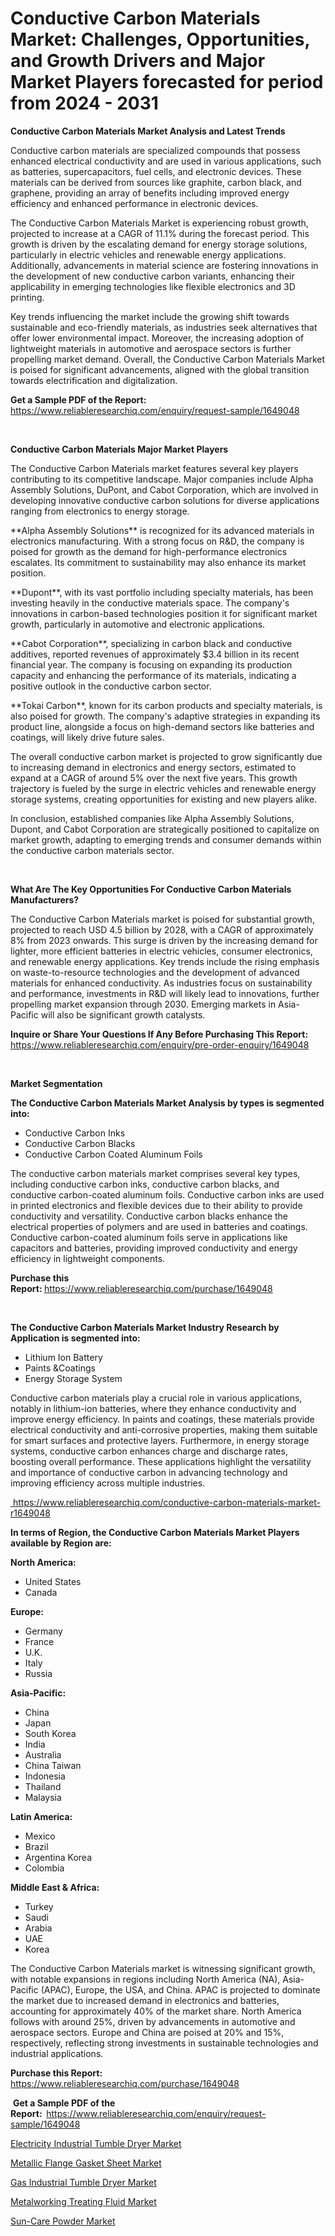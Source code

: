 <p><h1>Conductive Carbon Materials Market: Challenges, Opportunities, and Growth Drivers and Major Market Players forecasted for period from 2024 - 2031</h1></p><p><strong>Conductive Carbon Materials Market Analysis and Latest Trends</strong></p>
<p><p>Conductive carbon materials are specialized compounds that possess enhanced electrical conductivity and are used in various applications, such as batteries, supercapacitors, fuel cells, and electronic devices. These materials can be derived from sources like graphite, carbon black, and graphene, providing an array of benefits including improved energy efficiency and enhanced performance in electronic devices.</p><p>The Conductive Carbon Materials Market is experiencing robust growth, projected to increase at a CAGR of 11.1% during the forecast period. This growth is driven by the escalating demand for energy storage solutions, particularly in electric vehicles and renewable energy applications. Additionally, advancements in material science are fostering innovations in the development of new conductive carbon variants, enhancing their applicability in emerging technologies like flexible electronics and 3D printing.</p><p>Key trends influencing the market include the growing shift towards sustainable and eco-friendly materials, as industries seek alternatives that offer lower environmental impact. Moreover, the increasing adoption of lightweight materials in automotive and aerospace sectors is further propelling market demand. Overall, the Conductive Carbon Materials Market is poised for significant advancements, aligned with the global transition towards electrification and digitalization.</p></p>
<p><strong>Get a Sample PDF of the Report:&nbsp;</strong> <a href="https://www.reliableresearchiq.com/enquiry/request-sample/1649048?utm_campaign=100&utm_medium=2&utm_source=Github&utm_content=ia&utm_term=15102024&utm_id=conductive-carbon-materials">https://www.reliableresearchiq.com/enquiry/request-sample/1649048</a></p>
<p>&nbsp;</p>
<p><strong>Conductive Carbon Materials Major Market Players</strong></p>
<p><p>The Conductive Carbon Materials market features several key players contributing to its competitive landscape. Major companies include Alpha Assembly Solutions, DuPont, and Cabot Corporation, which are involved in developing innovative conductive carbon solutions for diverse applications ranging from electronics to energy storage.</p><p>**Alpha Assembly Solutions** is recognized for its advanced materials in electronics manufacturing. With a strong focus on R&D, the company is poised for growth as the demand for high-performance electronics escalates. Its commitment to sustainability may also enhance its market position.</p><p>**Dupont**, with its vast portfolio including specialty materials, has been investing heavily in the conductive materials space. The company's innovations in carbon-based technologies position it for significant market growth, particularly in automotive and electronic applications.</p><p>**Cabot Corporation**, specializing in carbon black and conductive additives, reported revenues of approximately $3.4 billion in its recent financial year. The company is focusing on expanding its production capacity and enhancing the performance of its materials, indicating a positive outlook in the conductive carbon sector.</p><p>**Tokai Carbon**, known for its carbon products and specialty materials, is also poised for growth. The company's adaptive strategies in expanding its product line, alongside a focus on high-demand sectors like batteries and coatings, will likely drive future sales.</p><p>The overall conductive carbon market is projected to grow significantly due to increasing demand in electronics and energy sectors, estimated to expand at a CAGR of around 5% over the next five years. This growth trajectory is fueled by the surge in electric vehicles and renewable energy storage systems, creating opportunities for existing and new players alike. </p><p>In conclusion, established companies like Alpha Assembly Solutions, Dupont, and Cabot Corporation are strategically positioned to capitalize on market growth, adapting to emerging trends and consumer demands within the conductive carbon materials sector.</p></p>
<p>&nbsp;</p>
<p><strong>What Are The Key Opportunities For Conductive Carbon Materials Manufacturers?</strong></p>
<p><p>The Conductive Carbon Materials market is poised for substantial growth, projected to reach USD 4.5 billion by 2028, with a CAGR of approximately 8% from 2023 onwards. This surge is driven by the increasing demand for lighter, more efficient batteries in electric vehicles, consumer electronics, and renewable energy applications. Key trends include the rising emphasis on waste-to-resource technologies and the development of advanced materials for enhanced conductivity. As industries focus on sustainability and performance, investments in R&D will likely lead to innovations, further propelling market expansion through 2030. Emerging markets in Asia-Pacific will also be significant growth catalysts.</p></p>
<p><strong>Inquire or Share Your Questions If Any Before Purchasing This Report:</strong> <a href="https://www.reliableresearchiq.com/enquiry/pre-order-enquiry/1649048?utm_campaign=100&utm_medium=2&utm_source=Github&utm_content=ia&utm_term=15102024&utm_id=conductive-carbon-materials">https://www.reliableresearchiq.com/enquiry/pre-order-enquiry/1649048</a></p>
<p>&nbsp;</p>
<p><strong>Market Segmentation</strong></p>
<p><strong>The Conductive Carbon Materials Market Analysis by types is segmented into:</strong></p>
<p><ul><li>Conductive Carbon Inks</li><li>Conductive Carbon Blacks</li><li>Conductive Carbon Coated Aluminum Foils</li></ul></p>
<p><p>The conductive carbon materials market comprises several key types, including conductive carbon inks, conductive carbon blacks, and conductive carbon-coated aluminum foils. Conductive carbon inks are used in printed electronics and flexible devices due to their ability to provide conductivity and versatility. Conductive carbon blacks enhance the electrical properties of polymers and are used in batteries and coatings. Conductive carbon-coated aluminum foils serve in applications like capacitors and batteries, providing improved conductivity and energy efficiency in lightweight components.</p></p>
<p><strong>Purchase this Report:&nbsp;</strong><a href="https://www.reliableresearchiq.com/purchase/1649048?utm_campaign=100&utm_medium=2&utm_source=Github&utm_content=ia&utm_term=15102024&utm_id=conductive-carbon-materials">https://www.reliableresearchiq.com/purchase/1649048</a></p>
<p>&nbsp;</p>
<p><strong>The Conductive Carbon Materials Market Industry Research by Application is segmented into:</strong></p>
<p><ul><li>Lithium Ion Battery</li><li>Paints &Coatings</li><li>Energy Storage System</li></ul></p>
<p><p>Conductive carbon materials play a crucial role in various applications, notably in lithium-ion batteries, where they enhance conductivity and improve energy efficiency. In paints and coatings, these materials provide electrical conductivity and anti-corrosive properties, making them suitable for smart surfaces and protective layers. Furthermore, in energy storage systems, conductive carbon enhances charge and discharge rates, boosting overall performance. These applications highlight the versatility and importance of conductive carbon in advancing technology and improving efficiency across multiple industries.</p></p>
<p><a href="https://www.reliableresearchiq.com/conductive-carbon-materials-market-r1649048?utm_campaign=100&utm_medium=2&utm_source=Github&utm_content=ia&utm_term=15102024&utm_id=conductive-carbon-materials">&nbsp;https://www.reliableresearchiq.com/conductive-carbon-materials-market-r1649048</a></p>
<p><strong>In terms of Region, the Conductive Carbon Materials Market Players available by Region are:</strong></p>
<p>
    <p> <strong> North America: </strong>
        <ul>
            <li>United States</li>
            <li>Canada</li>
        </ul>
        </p> 
    <p> <strong> Europe: </strong>
        <ul>
            <li>Germany</li>
            <li>France</li>
            <li>U.K.</li>
            <li>Italy</li>
            <li>Russia</li>
        </ul>
        </p> 
    <p> <strong> Asia-Pacific: </strong>
        <ul>
            <li>China</li>
            <li>Japan</li>
            <li>South Korea</li>
            <li>India</li>
            <li>Australia</li>
            <li>China Taiwan</li>
            <li>Indonesia</li>
            <li>Thailand</li>
            <li>Malaysia</li>
        </ul>
        </p> 
    <p> <strong> Latin America: </strong>
        <ul>
            <li>Mexico</li>
            <li>Brazil</li>
            <li>Argentina Korea</li>
            <li>Colombia</li>
        </ul>
        </p> 
    <p> <strong> Middle East & Africa: </strong>
        <ul>
            <li>Turkey</li>
            <li>Saudi</li>
            <li>Arabia</li>
            <li>UAE</li>
            <li>Korea</li>
        </ul>
    </p>
    </p>
<p><p>The Conductive Carbon Materials market is witnessing significant growth, with notable expansions in regions including North America (NA), Asia-Pacific (APAC), Europe, the USA, and China. APAC is projected to dominate the market due to increased demand in electronics and batteries, accounting for approximately 40% of the market share. North America follows with around 25%, driven by advancements in automotive and aerospace sectors. Europe and China are poised at 20% and 15%, respectively, reflecting strong investments in sustainable technologies and industrial applications.</p></p>
<p><strong>Purchase this Report: </strong><a href="https://www.reliableresearchiq.com/purchase/1649048?utm_campaign=100&utm_medium=2&utm_source=Github&utm_content=ia&utm_term=15102024&utm_id=conductive-carbon-materials">https://www.reliableresearchiq.com/purchase/1649048</a></p>
<p>&nbsp;<strong>Get a Sample PDF of the Report:&nbsp;&nbsp;</strong><a href="https://www.reliableresearchiq.com/enquiry/request-sample/1649048?utm_campaign=100&utm_medium=2&utm_source=Github&utm_content=ia&utm_term=15102024&utm_id=conductive-carbon-materials">https://www.reliableresearchiq.com/enquiry/request-sample/1649048</a></p>
<p><strong></strong></p>
<p><p><a href="https://www.linkedin.com/pulse/exploring-electricity-industrial-tumble-dryer-market-dynamics-9khke?utm_campaign=100&utm_medium=2&utm_source=Github&utm_content=ia&utm_term=15102024&utm_id=conductive-carbon-materials">Electricity Industrial Tumble Dryer Market</a></p><p><a href="https://www.linkedin.com/pulse/metallic-flange-gasket-sheet-market-trends-insights-type-application-n7ubf?utm_campaign=100&utm_medium=2&utm_source=Github&utm_content=ia&utm_term=15102024&utm_id=conductive-carbon-materials">Metallic Flange Gasket Sheet Market</a></p><p><a href="https://www.linkedin.com/pulse/gas-industrial-tumble-dryer-market-size-growing-cagr-75-report-lbfkf?utm_campaign=100&utm_medium=2&utm_source=Github&utm_content=ia&utm_term=15102024&utm_id=conductive-carbon-materials">Gas Industrial Tumble Dryer Market</a></p><p><a href="https://github.com/WayneGriffin411/Market-Research-Report-List-1/blob/main/metalworking-treating-fluid-market.md?utm_campaign=100&utm_medium=2&utm_source=Github&utm_content=ia&utm_term=15102024&utm_id=conductive-carbon-materials">Metalworking Treating Fluid Market</a></p><p><a href="https://github.com/maximinauago/Market-Research-Report-List-1/blob/main/sun-care-powder-market.md?utm_campaign=100&utm_medium=2&utm_source=Github&utm_content=ia&utm_term=15102024&utm_id=conductive-carbon-materials">Sun-Care Powder Market</a></p></p>